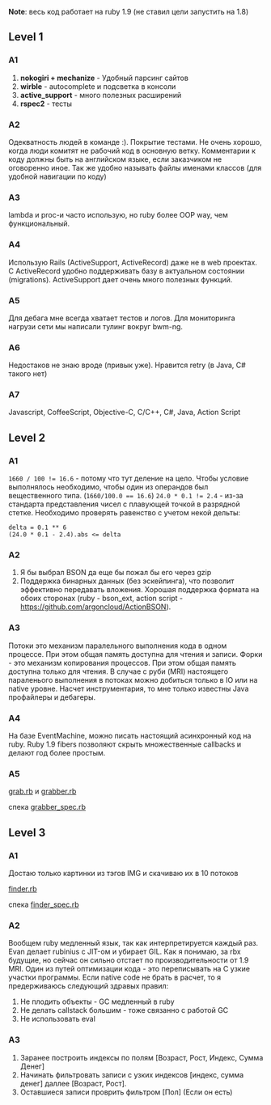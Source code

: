 __Note__: весь код работает на ruby 1.9 (не ставил цели запустить на 1.8)

## Level 1

### A1

 1. __nokogiri + mechanize__ - Удобный парсинг сайтов
 2. __wirble__ - autocomplete и подсветка в консоли
 3. __active_support__ - много полезных расширений
 4. __rspec2__ - тесты
 
### A2

Одекватность людей в команде :). Покрытие тестами. Не очень хорошо, когда люди
комитят не рабочий код в основную ветку. Комментарии к коду должны быть на
английском языке, если заказчиком не оговоренно иное. 
Так же удобно называть файлы именами классов (для удобной навигации по 
коду)

### A3

lambda и proc-и часто использую, но ruby более OOP way, чем функциональный.

### A4

Использую Rails (ActiveSupport, ActiveRecord) даже не в web проектах. С 
ActiveRecord удобно поддерживать базу в актуальном состоянии (migrations).
ActiveSupport дает очень много полезных функций.

### A5

Для дебага мне всегда хватает тестов и логов. Для мониторинга нагрузи сети мы
написали тулинг вокруг bwm-ng.

### A6

Недостаков не знаю вроде (привык уже). Нравится retry (в Java, C# такого нет)

### A7

Javascript, CoffeeScript, Objective-C, C/C++, C#, Java, Action Script

## Level 2

### A1

`1660 / 100 != 16.6` - потому что тут деление на цело. Чтобы условие 
выполнялось необходимо, чтобы один из операндов был вещественного типа.
(`1660/100.0 == 16.6`)
`24.0 * 0.1 != 2.4` - из-за стандарта представления чисел с плавующей точкой в 
разрядной стетке. Необходимо проверять равенство с учетом некой дельты:

    delta = 0.1 ** 6
    (24.0 * 0.1 - 2.4).abs <= delta
    
### A2

 1. Я бы выбрал BSON да еще бы пожал бы его через gzip
 2. Поддержка бинарных данных (без эскейпинга), что позволит эффективно
    передавать вложения. Хорошая поддержка формата на обоих сторонах 
    (ruby - bson_ext, action script - https://github.com/argoncloud/ActionBSON).
 
### A3
 
Потоки это механизм паралельного выполнения кода в одном процессе. При 
этом общая память доступна для чтения и записи. Форки - это 
механизм копирования процессов. При этом общая память доступна только для
чтения. В случае с руби (MRI) настоящего параленього выполнения в потоках
можно добиться только в IO или на native уровне.
Насчет инструментария, то мне только известны Java профайлеры и дебагеры.

### A4

На базе EventMachine, можно писать настоящий асинхронный код на ruby. 
Ruby 1.9 fibers позволяют скрыть множественные callbacks и делают год более 
простым.
    
### A5

[grab.rb](answers/blob/master/bin/grab.rb) и 
[grabber.rb](answers/blob/master/lib/grabber.rb)

спека [grabber_spec.rb](answers/blob/master/spec/grabber_spec.rb)
 
## Level 3

### A1

Достаю только картинки из тэгов IMG и скачиваю их в 10 потоков

[finder.rb](answers/blob/master/lib/finder.rb)

спека [finder_spec.rb](answers/blob/master/spec/finder_spec.rb)

### A2

Вообщем ruby медленный язык, так как интерпретируется каждый раз. Evan делает
rubinius с JIT-ом и убирает GIL. Как я понимаю, за rbx будущие, но сейчас он 
сильно отстает по производительности от 1.9 MRI.
Один из путей оптимизации кода - это переписывать на C узкие участки программы.
Если native code не брать в расчет, то я предерживаюсь следующий здравых правил:

 1. Не плодить объекты - GC медленный  в ruby
 2. Не делать callstack большим - тоже связанно с работой GC
 3. Не использовать eval
 
### A3

  1. Заранее построить индексы по полям [Возраст, Рост, Индекс, Сумма Денег]
  2. Начинать фильтровать записи с узких индексов [индекс, сумма денег]
     даллее [Возраст, Рост].
  3. Оставшиеся записи проврить фильтром [Пол] \(Если он есть\)
  